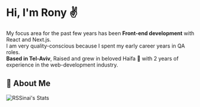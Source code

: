 # Hi, I'm Rony ✌
My focus area for the past few years has been <b>Front-end development</b> with React and Next.js.<br> I am very quality-conscious because I spent my early career years in QA roles.<br>
<b>Based in Tel-Aviv</b>, Raised and grew in beloved Haifa 🌊 with 2 years of experience in the web-development industry. 
## 🚀 About Me
![RSSinai's Stats](https://github-readme-stats.vercel.app/api?username=RSSinai&theme=gruvbox&show_icons=true&hide_border=false&count_private=true)
